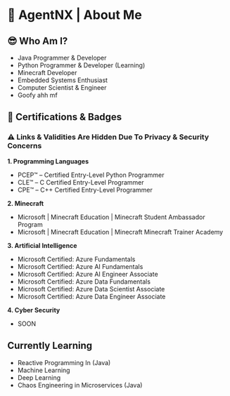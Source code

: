 # 📄 AgentNX | About Me

## 😎 Who Am I?

- Java Programmer & Developer 
- Python Programmer & Developer (Learning) 
- Minecraft Developer
- Embedded Systems Enthusiast
- Computer Scientist & Engineer
- Goofy ahh mf

## 🥇 Certifications & Badges

### ⚠️ Links & Validities Are Hidden Due To Privacy & Security Concerns

**1. Programming Languages**

- PCEP™ – Certified Entry-Level Python Programmer
- CLE™ – C Certified Entry-Level Programmer
- CPE™ – C++ Certified Entry-Level Programmer

**2. Minecraft**

- Microsoft | Minecraft Education | Minecraft Student Ambassador Program
- Microsoft | Minecraft Education | Minecraft Minecraft Trainer Academy

**3. Artificial Intelligence**

- Microsoft Certified: Azure Fundamentals
- Microsoft Certified: Azure AI Fundamentals
- Microsoft Certified: Azure AI Engineer Associate
- Microsoft Certified: Azure Data Fundamentals
- Microsoft Certified: Azure Data Scientist Associate
- Microsoft Certified: Azure Data Engineer Associate

**4. Cyber Security**

- SOON

## Currently Learning

- Reactive Programming In (Java)
- Machine Learning
- Deep Learning
- Chaos Engineering in Microservices (Java)
